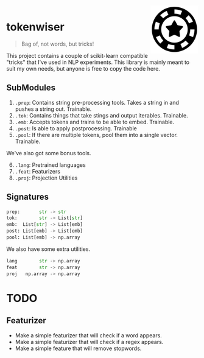 <img src="token.png" width=125 height=125 align="right">

# tokenwiser

> Bag of, not words, but tricks!

This project contains a couple of scikit-learn compatible "tricks" that I've used in
NLP experiments. This library is mainly meant to suit my own needs, but anyone is free
to copy the code here. 

## SubModules

1. `.prep`: Contains string pre-processing tools. Takes a string in and pushes a string out. Trainable. 
2. `.tok`: Contains things that take stings and output iterables. Trainable.
3. `.emb`: Accepts tokens and trains to be able to embed. Trainable.
4. `.post`: Is able to apply postprocessing. Trainable
5. `.pool`: If there are multiple tokens, pool them into a single vector. Trainable. 

We've also got some bonus tools. 

6. `.lang`: Pretrained languages
7. `.feat`: Featurizers
8. `.proj`: Projection Utilities

## Signatures 

```python
prep:       str -> str
tok:        str -> List[str]
emb:  List[str] -> List[emb]
post: List[emb] -> List[emb]
pool: List[emb] -> np.array
```

We also have some extra utilities.

```python
lang        str -> np.array
feat        str -> np.array
proj   np.array -> np.array
```

# TODO 

## Featurizer 

- Make a simple featurizer that will check if a word appears.
- Make a simple featurizer that will check if a regex appears.
- Make a simple feature that will remove stopwords.
